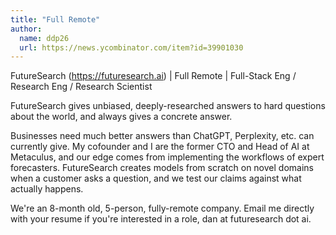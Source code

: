 ```yaml
---
title: "Full Remote"
author:
  name: ddp26
  url: https://news.ycombinator.com/item?id=39901030
---
```

FutureSearch (<a href="https:&#x2F;&#x2F;futuresearch.ai" rel="nofollow">https:&#x2F;&#x2F;futuresearch.ai</a>) | Full Remote | Full-Stack Eng &#x2F; Research Eng &#x2F; Research Scientist

FutureSearch gives unbiased, deeply-researched answers to hard questions about the world, and always gives a concrete answer.

Businesses need much better answers than ChatGPT, Perplexity, etc. can currently give. My cofounder and I are the former CTO and Head of AI at Metaculus, and our  edge comes from implementing the workflows of expert forecasters. FutureSearch creates models from scratch on novel domains when a customer asks a question, and we test our claims against what actually happens.

We&#x27;re an 8-month old, 5-person, fully-remote company. Email me directly with your resume if you&#x27;re interested in a role, dan at futuresearch dot ai.
